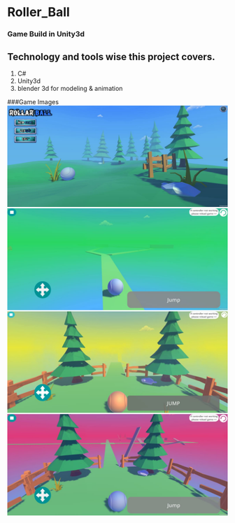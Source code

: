 # Roller_Ball
### Game Build in Unity3d
## Technology and tools wise this project covers.
1. C#
2. Unity3d
3. blender 3d for modeling & animation

###Game Images
![](images/0.jpg)
![](images/1.jpg)
![](images/2.jpg)
![](images/3.jpg)
